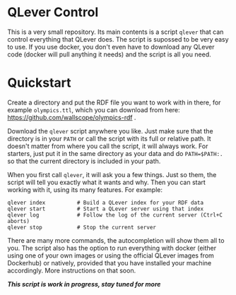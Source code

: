 # QLever Control

This is a very small repository. Its main contents is a script `qlever`
that can control everything that QLever does. The script is supossed to be very
easy to use. If you use docker, you don't even have to download any QLever code
(docker will pull anything it needs) and the script is all you need.

# Quickstart

Create a directory and put the RDF file you want to work with in there, for
example `olympics.ttl`, which you can download from here: https://github.com/wallscope/olympics-rdf .

Download the `qlever` script anywhere you like. Just make sure that the directory
is in your `PATH` or call the script with its full or relative path. It doesn't
matter from where you call the script, it will always work. For starters, just
put it in the same directory as your data and do `PATH=$PATH:.` so that the
current directory is included in your path.

When you first call `qlever`, it will ask you a few things. Just so them, the
script will tell you exactly what it wants and why. Then you can start working
with it, using its many features. For example:

```
qlever index          # Build a QLever index for your RDF data
qlever start          # Start a QLever server using that index
qlever log            # Follow the log of the current server (Ctrl+C aborts)
qlever stop           # Stop the current server
```

There are many more commands, the autocompletion will show them all to you. The
script also has the option to run everything with docker (either using one of
your own images or using the official QLever images from Dockerhub) or natively,
provided that you have installed your machine accordingly. More instructions on
that soon.

***This script is work in progress, stay tuned for more***
